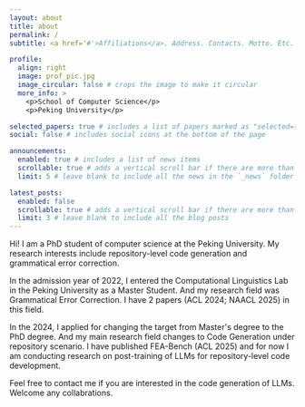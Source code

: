 ```yaml
---
layout: about
title: about
permalink: /
subtitle: <a href='#'>Affiliations</a>. Address. Contacts. Motto. Etc.

profile:
  align: right
  image: prof_pic.jpg
  image_circular: false # crops the image to make it circular
  more_info: >
    <p>School of Computer Science</p>
    <p>Peking University</p>

selected_papers: true # includes a list of papers marked as "selected={true}"
social: false # includes social icons at the bottom of the page

announcements:
  enabled: true # includes a list of news items
  scrollable: true # adds a vertical scroll bar if there are more than 3 news items
  limit: 5 # leave blank to include all the news in the `_news` folder

latest_posts:
  enabled: false
  scrollable: true # adds a vertical scroll bar if there are more than 3 new posts items
  limit: 3 # leave blank to include all the blog posts
---
```


Hi! I am a PhD student of computer science at the Peking University. My research interests include repository-level code generation and grammatical error correction.

In the admission year of 2022, I entered the Computational Linguistics Lab in the Peking University as a Master Student. And my research field was Grammatical Error Correction. I have 2 papers (ACL 2024; NAACL 2025) in this field.

In the 2024, I applied for changing the target from Master's degree to the PhD degree. And my main research field changes to Code Generation under repository scenario. I have published FEA-Bench (ACL 2025) and for now I am conducting research on post-training of LLMs for repository-level code development. 

Feel free to contact me if you are interested in the code generation of LLMs. Welcome any collabrations.
